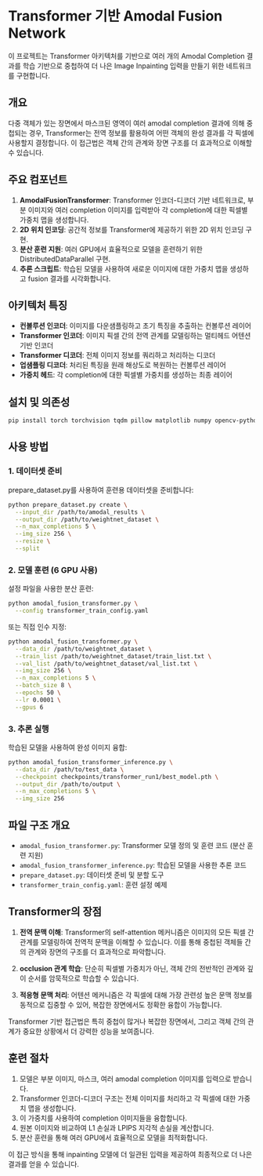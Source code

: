 # Transformer 기반 Amodal Fusion Network

이 프로젝트는 Transformer 아키텍처를 기반으로 여러 개의 Amodal Completion 결과를 학습 기반으로 중첩하여 더 나은 Image Inpainting 입력을 만들기 위한 네트워크를 구현합니다.

## 개요

다중 객체가 있는 장면에서 마스크된 영역이 여러 amodal completion 결과에 의해 중첩되는 경우, Transformer는 전역 정보를 활용하여 어떤 객체의 완성 결과를 각 픽셀에 사용할지 결정합니다. 이 접근법은 객체 간의 관계와 장면 구조를 더 효과적으로 이해할 수 있습니다.

## 주요 컴포넌트

1. **AmodalFusionTransformer**: Transformer 인코더-디코더 기반 네트워크로, 부분 이미지와 여러 completion 이미지를 입력받아 각 completion에 대한 픽셀별 가중치 맵을 생성합니다.
2. **2D 위치 인코딩**: 공간적 정보를 Transformer에 제공하기 위한 2D 위치 인코딩 구현.
3. **분산 훈련 지원**: 여러 GPU에서 효율적으로 모델을 훈련하기 위한 DistributedDataParallel 구현.
4. **추론 스크립트**: 학습된 모델을 사용하여 새로운 이미지에 대한 가중치 맵을 생성하고 fusion 결과를 시각화합니다.

## 아키텍처 특징

- **컨볼루션 인코더**: 이미지를 다운샘플링하고 초기 특징을 추출하는 컨볼루션 레이어
- **Transformer 인코더**: 이미지 픽셀 간의 전역 관계를 모델링하는 멀티헤드 어텐션 기반 인코더
- **Transformer 디코더**: 전체 이미지 정보를 쿼리하고 처리하는 디코더
- **업샘플링 디코더**: 처리된 특징을 원래 해상도로 복원하는 컨볼루션 레이어
- **가중치 헤드**: 각 completion에 대한 픽셀별 가중치를 생성하는 최종 레이어

## 설치 및 의존성

```bash
pip install torch torchvision tqdm pillow matplotlib numpy opencv-python lpips pyyaml
```

## 사용 방법

### 1. 데이터셋 준비

prepare_dataset.py를 사용하여 훈련용 데이터셋을 준비합니다:

```bash
python prepare_dataset.py create \
  --input_dir /path/to/amodal_results \
  --output_dir /path/to/weightnet_dataset \
  --n_max_completions 5 \
  --img_size 256 \
  --resize \
  --split
```

### 2. 모델 훈련 (6 GPU 사용)

설정 파일을 사용한 분산 훈련:

```bash
python amodal_fusion_transformer.py \
  --config transformer_train_config.yaml
```

또는 직접 인수 지정:

```bash
python amodal_fusion_transformer.py \
  --data_dir /path/to/weightnet_dataset \
  --train_list /path/to/weightnet_dataset/train_list.txt \
  --val_list /path/to/weightnet_dataset/val_list.txt \
  --img_size 256 \
  --n_max_completions 5 \
  --batch_size 8 \
  --epochs 50 \
  --lr 0.0001 \
  --gpus 6
```

### 3. 추론 실행

학습된 모델을 사용하여 완성 이미지 융합:

```bash
python amodal_fusion_transformer_inference.py \
  --data_dir /path/to/test_data \
  --checkpoint checkpoints/transformer_run1/best_model.pth \
  --output_dir /path/to/output \
  --n_max_completions 5 \
  --img_size 256
```

## 파일 구조 개요

- `amodal_fusion_transformer.py`: Transformer 모델 정의 및 훈련 코드 (분산 훈련 지원)
- `amodal_fusion_transformer_inference.py`: 학습된 모델을 사용한 추론 코드
- `prepare_dataset.py`: 데이터셋 준비 및 분할 도구
- `transformer_train_config.yaml`: 훈련 설정 예제

## Transformer의 장점

1. **전역 문맥 이해**: Transformer의 self-attention 메커니즘은 이미지의 모든 픽셀 간 관계를 모델링하여 전역적 문맥을 이해할 수 있습니다. 이를 통해 중첩된 객체들 간의 관계와 장면의 구조를 더 효과적으로 파악합니다.

2. **occlusion 관계 학습**: 단순히 픽셀별 가중치가 아닌, 객체 간의 전반적인 관계와 깊이 순서를 암묵적으로 학습할 수 있습니다.

3. **적응형 문맥 처리**: 어텐션 메커니즘은 각 픽셀에 대해 가장 관련성 높은 문맥 정보를 동적으로 집중할 수 있어, 복잡한 장면에서도 정확한 융합이 가능합니다.

Transformer 기반 접근법은 특히 중첩이 많거나 복잡한 장면에서, 그리고 객체 간의 관계가 중요한 상황에서 더 강력한 성능을 보여줍니다.

## 훈련 절차

1. 모델은 부분 이미지, 마스크, 여러 amodal completion 이미지를 입력으로 받습니다.
2. Transformer 인코더-디코더 구조는 전체 이미지를 처리하고 각 픽셀에 대한 가중치 맵을 생성합니다.
3. 이 가중치를 사용하여 completion 이미지들을 융합합니다.
4. 원본 이미지와 비교하여 L1 손실과 LPIPS 지각적 손실을 계산합니다.
5. 분산 훈련을 통해 여러 GPU에서 효율적으로 모델을 최적화합니다.

이 접근 방식을 통해 inpainting 모델에 더 일관된 입력을 제공하여 최종적으로 더 나은 결과를 얻을 수 있습니다.